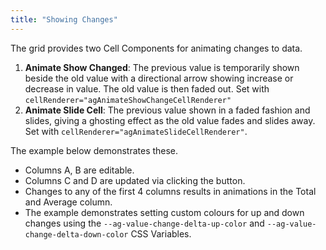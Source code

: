 ```yaml
---
title: "Showing Changes"
---
```


The grid provides two Cell Components for animating changes to data.

1. **Animate Show Changed**: The previous value is temporarily shown beside the old value with a directional arrow showing increase or decrease in value. The old value is then faded out. Set with `cellRenderer="agAnimateShowChangeCellRenderer"`
2. **Animate Slide Cell**: The previous value shown in a faded fashion and slides, giving a ghosting effect as the old value fades and slides away. Set with `cellRenderer="agAnimateSlideCellRenderer"`.

The example below demonstrates these.

- Columns A, B are editable.
- Columns C and D are updated via clicking the button.
- Changes to any of the first 4 columns results in animations in the Total and Average column.
- The example demonstrates setting custom colours for up and down changes using the `--ag-value-change-delta-up-color` and `--ag-value-change-delta-down-color` CSS Variables.

<grid-example title='Animation Renderers' name='animation-renderers' type='generated' options='{ "exampleHeight": 530 }'></grid-example>
